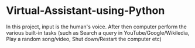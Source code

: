 # Virtual-Assistant-using-Python
In this project, input is the human's voice. After then computer perform the various built-in tasks (such as Search a query in YouTube/Google/Wikiledia, Play a random song/video, Shut down/Restart the computer etc)
